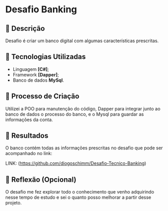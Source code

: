 # Desafio Banking 

## 📒 Descrição
Desafio é criar um banco digital com algumas características prescritas.

## 🤖 Tecnologias Utilizadas
- Linguagem **[C#]**;
- Framework **[Dapper]**;
- Banco de dados **MySql**.

## 🧐 Processo de Criação
Utilizei a POO para manutenção do código, Dapper para integrar junto ao banco de dados o processo do banco, e o Mysql para guardar as informações da conta.

## 🚀 Resultados
O banco contém todas as informações prescritas no desafio que pode ser acompanhado no link:

LINK: (https://github.com/diogoschimm/Desafio-Tecnico-Banking)

## 💭 Reflexão (Opcional)
O desafio me fez explorar todo o conhecimento que venho adquirindo nesse tempo de estudo e sei o quanto posso melhorar a partir desse projeto. 

